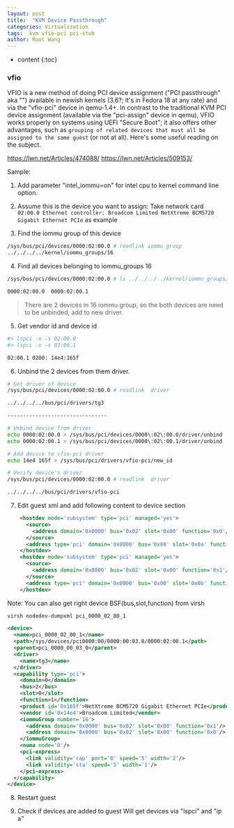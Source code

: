 ```yaml
---
layout: post
title:  "KVM Device Passthrough"
categories: Virtualization
tags:  kvm vfio-pci pci-stub
author: Root Wang
---
```


* content
{:toc}

### vfio
VFIO is a new method of doing PCI device assignment ("PCI passthrough" aka "") available in newish kernels (3.6?; it\'s in Fedora 18 at
any rate) and via the "vfio-pci" device in qemu-1.4+. In contrast to the traditional KVM PCI device assignment (available via the "pci-assign" device in qemu), VFIO works properly on systems using UEFI "Secure Boot"; it also offers other advantages, such as `grouping of related devices that must all be assigned to the same guest` (or not at all).
Here's some useful reading on the subject.


 https://lwn.net/Articles/474088/
 https://lwn.net/Articles/509153/

Sample:
1. Add parameter "intel_iommu=on" for intel cpu to kernel command line option.

2. Assume this is the device you want to assign:
    Take network card `02:00.0 Ethernet controller: Broadcom Limited NetXtreme BCM5720 Gigabit Ethernet PCIe` as example

3. Find the iommu group of this device

```sh
/sys/bus/pci/devices/0000:02:00.0 # readlink iommu_group
../../../../kernel/iommu_groups/16
```

4. Find all devices belonging to iommu_groups 16
```sh
/sys/bus/pci/devices/0000:02:00.0 # ls ../../../../kernel/iommu_groups/16/devices/

0000:02:00.0  0000:02:00.1
```
> There are 2 devices in 16 iommu group, so the both devices are need to be unbinded, add to new driver.

5. Get vendor id and device id 
```sh
#> lspci -n -s 02:00.0 
#> lspci -n -s 02:00.1 

02:00.1 0200: 14e4:165f
```

6. Unbind the 2 devices from them driver.
```sh
# Get driver of device
/sys/bus/pci/devices/0000:02:00.0 # readlink  driver

../../../../bus/pci/drivers/tg3

--------------------------------

# Unbind device from driver
echo 0000:02:00.0 > /sys/bus/pci/devices/0000\:02\:00.0/driver/unbind
echo 0000:02:00.1 > /sys/bus/pci/devices/0000\:02\:00.1/driver/unbind

# Add device to vfio-pci driver
echo 14e4 165f > /sys/bus/pci/drivers/vfio-pci/new_id

# Verify device's driver
/sys/bus/pci/devices/0000:02:00.0 # readlink  driver

../../../../bus/pci/drivers/vfio-pci

```

7. Edit guest xml and add following content to device section
```xml
    <hostdev mode='subsystem' type='pci' managed='yes'>
      <source>
        <address domain='0x0000' bus='0x02' slot='0x00' function='0x0'/>
      </source>
      <address type='pci' domain='0x0000' bus='0x00' slot='0x0a' function='0x0'/>
    </hostdev>
    <hostdev mode='subsystem' type='pci' managed='yes'>
      <source>
        <address domain='0x0000' bus='0x02' slot='0x00' function='0x1'/>
      </source>
      <address type='pci' domain='0x0000' bus='0x00' slot='0x0b' function='0x0'/>
    </hostdev>
```

Note: You can also get right device BSF(bus,slot,function) from virsh

```sh
virsh nodedev-dumpxml pci_0000_02_00_1
```
```xml
<device>
  <name>pci_0000_02_00_1</name>
  <path>/sys/devices/pci0000:00/0000:00:03.0/0000:02:00.1</path>
  <parent>pci_0000_00_03_0</parent>
  <driver>
    <name>tg3</name>
  </driver>
  <capability type='pci'>
    <domain>0</domain>
    <bus>2</bus>
    <slot>0</slot>
    <function>1</function>
    <product id='0x165f'>NetXtreme BCM5720 Gigabit Ethernet PCIe</product>
    <vendor id='0x14e4'>Broadcom Limited</vendor>
    <iommuGroup number='16'>
      <address domain='0x0000' bus='0x02' slot='0x00' function='0x1'/>
      <address domain='0x0000' bus='0x02' slot='0x00' function='0x0'/>
    </iommuGroup>
    <numa node='0'/>
    <pci-express>
      <link validity='cap' port='0' speed='5' width='2'/>
      <link validity='sta' speed='5' width='1'/>
    </pci-express>
  </capability>
</device>
```

8. Restart guest

9. Check if devices are added to guest
Will get devices via "lspci" and "ip a"

